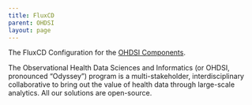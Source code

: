 ```yaml
---
title: FluxCD
parent: OHDSI
layout: page
---
```


The FluxCD Configuration for the [OHDSI Components](https://www.ohdsi.org/).

The Observational Health Data Sciences and Informatics (or OHDSI, pronounced “Odyssey”) program is a multi-stakeholder, interdisciplinary collaborative to bring out the value of health data through large-scale analytics. All our solutions are open-source.
